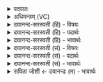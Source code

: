 <details><summary>पदपाठः</summary>

ऋ॒ता॒षा॒ट्। ऋ॒तधा॒मेत्यृ॒तऽधा॑मा। अ॒ग्निः। ग॒न्ध॒र्वः। तस्य॑। ओष॑धयः। अ॒प्स॒रसः॑। मुदः॑। नाम॑। सः। नः॒। इ॒दम्। ब्रह्म॑। क्ष॒त्रम्। पा॒तु॒। तस्मै॑। स्वाहा॑। वाट्। ताभ्यः॑। स्वाहा॑। ३८।
</details>

<details><summary>अधिमन्त्रम् (VC)</summary>

- ऋतुविद्याविद्विद्वान् देवता
- देवा ऋषयः
- विराडार्षी
- धैवतः
</details>

<details><summary>दयानन्द-सरस्वती (हि) - विषयः</summary>

फिर राजा क्या करे, यह विषय अगले मन्त्र में कहा है ॥
</details>

<details><summary>दयानन्द-सरस्वती (हि) - पदार्थः</summary>

पदार्थान्वयभाषाः -  हे मनुष्यो ! जो (ऋताषाट्) सत्य व्यवहार को सहनेवाला (ऋतधामा) जिसके ठहरने के लिये ठीक-ठीक स्थान है, वह (गन्धर्वः) पृथिवी को धारण करनेहारा (अग्निः) आग के समान है, वह (तस्य) उसकी (ओषधयः) ओषधि (अप्सरसः) जो कि जलों में दौड़ती हैं, वे (मुदः) जिनमें आनन्द होता है, ऐसे (नाम) नामवाली हैं (सः) वह (नः) हम लोगों के (इदम्) इस (ब्रह्म) ब्रह्म को जाननेवालों के कुल और (क्षत्रम्) राज्य वा क्षत्रियों के कुल की (पातु) रक्षा करे, (तस्मै) उसके लिये (स्वाहा) सत्य वाणी (वाट्) जिससे कि व्यवहारों को यथायोग्य वर्त्ताव में लाता है और (ताभ्यः) उक्त उन ओषधियों के लिये (स्वाहा) सत्य क्रिया हो ॥३८ ॥
</details>

<details><summary>दयानन्द-सरस्वती (हि) - भावार्थः</summary>

भावार्थभाषाः -  जो मनुष्य अग्नि के समान दुष्ट शत्रुओं के कुल को दुःखरूपी अग्नि में जलानेवाला और ओषधियों के समान आनन्द का करनेवाला हो, वही समस्त राज्य की रक्षा कर सकता है ॥३८ ॥
</details>

<details><summary>दयानन्द-सरस्वती (सं) - विषयः</summary>

पुना राजा किं कुर्य्यादित्याह ॥
</details>

<details><summary>दयानन्द-सरस्वती (सं) - पदार्थः</summary>

पदार्थान्वयभाषाः -  हे मनुष्याः ! य ऋताषाडृतधामा गन्धर्वोऽग्निरिवास्ति, तस्यौषधयोऽप्सरसो मुदो नाम सन्ति, स न इदं ब्रह्म क्षत्रं च पातु, तस्मै स्वाहा वाट् ताभ्यः स्वाहाऽस्तु ॥३८ ॥
</details>

<details><summary>दयानन्द-सरस्वती (सं) - भावार्थः</summary>

भावार्थभाषाः -  यो जनोऽग्निवच्छत्रुदाहक ओषधिवदानन्दकारी भवेत्, स एव सर्वं राज्यं रक्षितुं शक्नोति ॥३८ ॥
</details>

<details><summary>सविता जोशी ← दयानन्दः (म) - भावार्थः</summary>

भावार्थभाषाः -  जो माणूस दुष्ट शत्रू कुलाला दुःखरूपी अग्नीत जाळणारा व औषधा प्रमाणे इतरांना आनंद देणारा असेल तोच संपूर्ण राज्याचे रक्षण करू शकतो.
</details>